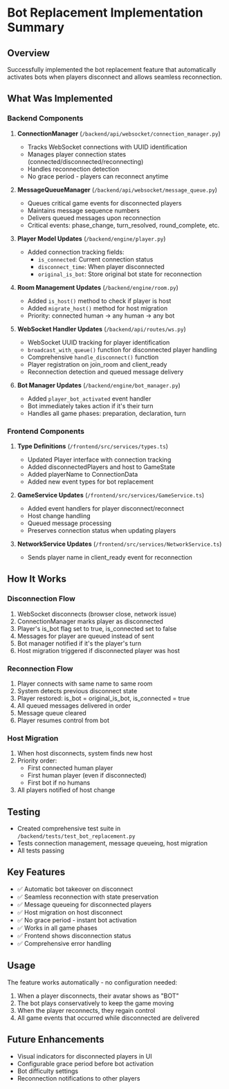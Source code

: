 # Bot Replacement Implementation Summary

## Overview
Successfully implemented the bot replacement feature that automatically activates bots when players disconnect and allows seamless reconnection.

## What Was Implemented

### Backend Components

1. **ConnectionManager** (`/backend/api/websocket/connection_manager.py`)
   - Tracks WebSocket connections with UUID identification
   - Manages player connection states (connected/disconnected/reconnecting)
   - Handles reconnection detection
   - No grace period - players can reconnect anytime

2. **MessageQueueManager** (`/backend/api/websocket/message_queue.py`)
   - Queues critical game events for disconnected players
   - Maintains message sequence numbers
   - Delivers queued messages upon reconnection
   - Critical events: phase_change, turn_resolved, round_complete, etc.

3. **Player Model Updates** (`/backend/engine/player.py`)
   - Added connection tracking fields:
     - `is_connected`: Current connection status
     - `disconnect_time`: When player disconnected
     - `original_is_bot`: Store original bot state for reconnection

4. **Room Management Updates** (`/backend/engine/room.py`)
   - Added `is_host()` method to check if player is host
   - Added `migrate_host()` method for host migration
   - Priority: connected human → any human → any bot

5. **WebSocket Handler Updates** (`/backend/api/routes/ws.py`)
   - WebSocket UUID tracking for player identification
   - `broadcast_with_queue()` function for disconnected player handling
   - Comprehensive `handle_disconnect()` function
   - Player registration on join_room and client_ready
   - Reconnection detection and queued message delivery

6. **Bot Manager Updates** (`/backend/engine/bot_manager.py`)
   - Added `player_bot_activated` event handler
   - Bot immediately takes action if it's their turn
   - Handles all game phases: preparation, declaration, turn

### Frontend Components

1. **Type Definitions** (`/frontend/src/services/types.ts`)
   - Updated Player interface with connection tracking
   - Added disconnectedPlayers and host to GameState
   - Added playerName to ConnectionData
   - Added new event types for bot replacement

2. **GameService Updates** (`/frontend/src/services/GameService.ts`)
   - Added event handlers for player disconnect/reconnect
   - Host change handling
   - Queued message processing
   - Preserves connection status when updating players

3. **NetworkService Updates** (`/frontend/src/services/NetworkService.ts`)
   - Sends player name in client_ready event for reconnection

## How It Works

### Disconnection Flow
1. WebSocket disconnects (browser close, network issue)
2. ConnectionManager marks player as disconnected
3. Player's is_bot flag set to true, is_connected set to false
4. Messages for player are queued instead of sent
5. Bot manager notified if it's the player's turn
6. Host migration triggered if disconnected player was host

### Reconnection Flow
1. Player connects with same name to same room
2. System detects previous disconnect state
3. Player restored: is_bot = original_is_bot, is_connected = true
4. All queued messages delivered in order
5. Message queue cleared
6. Player resumes control from bot

### Host Migration
1. When host disconnects, system finds new host
2. Priority order:
   - First connected human player
   - First human player (even if disconnected)
   - First bot if no humans
3. All players notified of host change

## Testing
- Created comprehensive test suite in `/backend/tests/test_bot_replacement.py`
- Tests connection management, message queueing, host migration
- All tests passing

## Key Features
- ✅ Automatic bot takeover on disconnect
- ✅ Seamless reconnection with state preservation
- ✅ Message queueing for disconnected players
- ✅ Host migration on host disconnect
- ✅ No grace period - instant bot activation
- ✅ Works in all game phases
- ✅ Frontend shows disconnection status
- ✅ Comprehensive error handling

## Usage
The feature works automatically - no configuration needed:
1. When a player disconnects, their avatar shows as "BOT"
2. The bot plays conservatively to keep the game moving
3. When the player reconnects, they regain control
4. All game events that occurred while disconnected are delivered

## Future Enhancements
- Visual indicators for disconnected players in UI
- Configurable grace period before bot activation
- Bot difficulty settings
- Reconnection notifications to other players